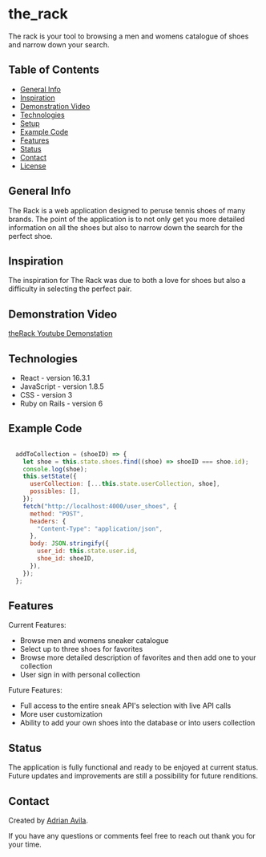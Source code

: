 # the_rack

The rack is your tool to browsing a men and womens catalogue of shoes and narrow down your search.

## Table of Contents
* [General Info](#general-info)
* [Inspiration](#inspiration)
* [Demonstration Video](#demonstration-video)
* [Technologies](#technologies)
* [Setup](#setup)
* [Example Code](#example-code)
* [Features](#features)
* [Status](#status)
* [Contact](#contact)
* [License](#license)


## General Info
The Rack is a web application designed to peruse tennis shoes of many brands. The point of the application is to not only get you more detailed information on all the shoes but also to narrow down the search for the perfect shoe. 

## Inspiration 
The inspiration for The Rack was due to both a love for shoes but also a difficulty in selecting the perfect pair.

## Demonstration Video
[theRack Youtube Demonstation](https://youtu.be/5GngnwWPQiI)

## Technologies 
* React - version 16.3.1
* JavaScript - version 1.8.5
* CSS - version 3
* Ruby on Rails - version 6


## Example Code
```JavaScript

  addToCollection = (shoeID) => {
    let shoe = this.state.shoes.find((shoe) => shoeID === shoe.id);
    console.log(shoe);
    this.setState({
      userCollection: [...this.state.userCollection, shoe],
      possibles: [],
    });
    fetch("http://localhost:4000/user_shoes", {
      method: "POST",
      headers: {
        "Content-Type": "application/json",
      },
      body: JSON.stringify({
        user_id: this.state.user.id,
        shoe_id: shoeID,
      }),
    });
  };
```

## Features
Current Features:
* Browse men and womens sneaker catalogue
* Select up to three shoes for favorites
* Browse more detailed description of favorites and then add one to your collection
* User sign in with personal collection

Future Features:
* Full access to the entire sneak API's selection with live API calls
* More user customization
* Ability to add your own shoes into the database or into users collection


## Status
The application is fully functional and ready to be enjoyed at current status. Future updates and improvements are still a possibility for future renditions.

## Contact
Created by [Adrian Avila](https://www.linkedin.com/in/eidorianavi/).

If you have any questions or comments feel free to reach out thank you for your time.


